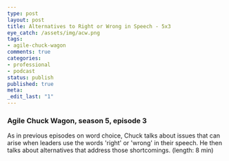 ```yaml
---
type: post
layout: post
title: Alternatives to Right or Wrong in Speech - 5x3
eye_catch: /assets/img/acw.png
tags:
- agile-chuck-wagon
comments: true
categories:
- professional
- podcast
status: publish
published: true
meta:
_edit_last: "1"
---
```


### Agile Chuck Wagon, season 5, episode 3

As in previous episodes on word choice, Chuck talks about issues that can arise when leaders use the words 'right' or 'wrong' in their speech. He then talks about alternatives that address those shortcomings. (length: 8 min)
